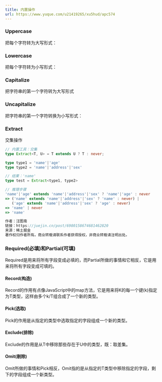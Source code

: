 ```yaml
---
title: 内置操作
url: https://www.yuque.com/u21419265/xu5hud/apc574
---
```




### Uppercase

把每个字符转为大写形式：

### Lowercase

把每个字符转为小写形式：

### Capitalize

把字符串的第一个字符转为大写形式

### Uncapitalize

把字符串的第一个字符转换为小写形式：

### Extract

交集操作

```typescript
// 内置工具：交集
type Extract<T, U> = T extends U ? T : never;

type type1 = 'name'|'age'
type type2 = 'name'|'address'|'sex'

// 结果：'name'
type test = Extract<type1, type2>

// 推理步骤
'name'|'age' extends 'name'|'address'|'sex' ? 'name'|'age' : never
=> ('name' extends 'name'|'address'|'sex' ? 'name' : never) |
   ('age' extends 'name'|'address'|'sex' ? 'age' : never)
=> 'name' | never
=> 'name'

作者：汪图南
链接：https://juejin.cn/post/6980158674681462820
来源：稀土掘金
著作权归作者所有。商业转载请联系作者获得授权，非商业转载请注明出处。
```



### Required(必填)和Partial(可填)

Required是用来将所有字段变成必填的，而Partial所做的事情和它相反，它是用来将所有字段变成可填的。



#### Record(构造)

Record的作用有点像JavaScript中的map方法，它是用来将K的每一个键(k)指定为T类型，这样由多个k/T组合成了一个新的类型。

#### Pick(选取)

Pick的作用是从指定的类型中选取指定的字段组成一个新的类型。

#### Exclude(排除)

Exclude的作用是从T中移除那些存在于U中的类型，既：取差集。

#### Omit(剔除)

Omit所做的事情和Pick相反，Omit指的是从指定的T类型中移除指定的字段，剩下的字段组成一个新类型。
